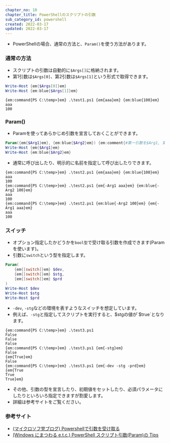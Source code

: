 ```yaml
---
chapter_no: 10
chapter_title: PowerShellのスクリプトの引数
sub_category_id: powershell
created: 2022-03-17
updated: 2022-03-17
---
```

- PowerShellの場合、通常の方法と、`Param()`を使う方法があります。

### 通常の方法
- スクリプトの引数は自動的に`$Args[]`に格納されます。
- 第1引数は`$Args[0]`、第2引数は`$Args[1]`という形式で取得できます。
```:test1.ps1
Write-Host {em{$Args[0]}em}
Write-Host {em:blue{$Args[1]}em}
```
```output:実行結果
{em:command{PS C:\temp>}em} .\test1.ps1 {em{aaa}em} {em:blue{100}em}
aaa
100
```

### Param()
- Paramを使ってあらかじめ引数を宣言しておくことができます。
```:test2.ps1
Param({em{$Arg1}em}, {em:blue{$Arg2}em}) {em:comment{#第一引数を$Arg1, 第二引数を$Arg2に格納する}em}
Write-Host {em{$Arg1}em}
Write-Host {em:blue{$Arg2}em}
```
- 通常に呼び出したり、明示的に名前を指定して呼び出したりできます。
```output:実行結果
{em:command{PS C:\temp>}em} .\test2.ps1 {em{aaa}em} {em:blue{100}em}
aaa
100
{em:command{PS C:\temp>}em} .\test2.ps1 {em{-Arg1 aaa}em} {em:blue{-Arg2 100}em}
aaa
100
{em:command{PS C:\temp>}em} .\test2.ps1 {em:blue{-Arg2 100}em} {em{-Arg1 aaa}em}
aaa
100
```

### スイッチ
- オプション指定したかどうかを`bool型`で受け取る引数を作成できます(Paramを使います)。
- 引数に`switch`という型を指定します。
```:test3.ps1
Param(
    {em{[switch]}em} $dev,
    {em{[switch]}em} $stg,
    {em{[switch]}em} $prd
)
Write-Host $dev
Write-Host $stg
Write-Host $prd
```
- `-dev`, `-stg`などの環境を表すようなスイッチを想定しています。
- 例えば、`-stg`と指定してスクリプトを実行すると、$stgの値が`$true`となります。
```output:実行結果
{em:command{PS C:\temp>}em} .\test3.ps1
False
False
False
{em:command{PS C:\temp>}em} .\test3.ps1 {em{-stg}em}
False
{em{True}em}
False
{em:command{PS C:\temp>}em} .\test3.ps1 {em{-dev -stg -prd}em}
{em{True
True
True}em}
```
- その他、引数の型を宣言したり、初期値をセットしたり、必須パラメータにしたりといろいろ指定できますが割愛します。
- 詳細は参考サイトをご覧ください。

### 参考サイト
- [(マイクロソフ党ブログ) Powershellで引数を受け取る](https://microsoftou.com/ps-arguments/)
- [(Windows にまつわる e.t.c.) PowerShell スクリプト引数(Param)の Tips](http://www.vwnet.jp/windows/PowerShell/Param.htm)